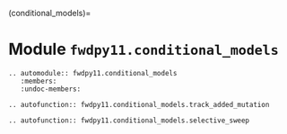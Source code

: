 (conditional_models)=

# Module `fwdpy11.conditional_models`

```{eval-rst}
.. automodule:: fwdpy11.conditional_models
   :members:
   :undoc-members:

.. autofunction:: fwdpy11.conditional_models.track_added_mutation

.. autofunction:: fwdpy11.conditional_models.selective_sweep
```


